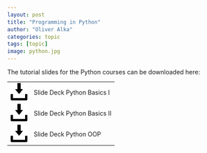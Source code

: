 ```yaml
---
layout: post
title: "Programming in Python"
author: "Oliver Alka"
categories: topic
tags: [topic]
image: python.jpg
---
```


The tutorial slides for the Python courses can be downloaded here:

<table style="border-collapse: collapse; border:none; max-width:800px; margin:auto">
<tr><td style="border:none"><a href="/assets/slides/BioInfPrep_Python_Intro_I.pdf"><img style="width:40px;" src="/assets/img/save-file.svg" alt="download"/></a></td><td style="border:none">Slide Deck Python Basics I</td></tr>
<tr><td style="border:none"><a href="/assets/slides/BioInfPrep_Python_Intro_II.pdf"><img style="width:40px;" src="/assets/img/save-file.svg" alt="download"/></a></td><td style="border:none">Slide Deck Python Basics II</td></tr>
<tr><td style="border:none"><a href="/assets/slides/BioInfPrep_Python_OOP.pdf"><img style="width:40px;" src="/assets/img/save-file.svg" alt="download"/></a></td><td style="border:none">Slide Deck Python OOP</td></tr>
</table>

